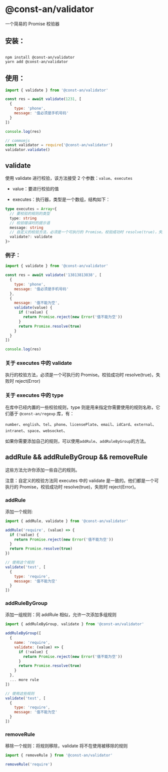 # @const-an/validator

一个简易的 Promise 校验器

## 安装：

```shell

npm install @const-an/validator
yarn add @const-an/validator

```

## 使用：

```js
import { validate } from '@const-an/validator'

const res = await validate(1231, [
  {
    type: 'phone',
    message: '值必须是手机号码'
  }
])

console.log(res)

// commomjs
const validator = require('@const-an/validator')
validator.validate()
```

## validate

使用 validate 进行校验，该方法接受 2 个参数：`value`、`executes`

- value：要进行校验的值

- executes：执行器，类型是一个数组，结构如下：

```ts
type executes = Array<{
  // 要校验的规则的类型
  type: string
  // 校验错误时的提示语
  message: string
  // 自定义的校验方法，必须是一个可执行的 Promise。校验成功时 resolve(true)，失败时 reject(Error)
  validate?: validate
}>
```

### 例子：

```js
import { validate } from '@const-an/validator'

const res = await validate('13813813838', [
  {
    type: 'phone',
    message: '值必须是手机号码'
  },
  {
    message: '值不能为空',
    validate(value) {
      if (!value) {
        return Promise.reject(new Error('值不能为空'))
      }
      return Promise.resolve(true)
    }
  }
])

console.log(res)
```

### 关于 executes 中的 validate

执行的校验方法，必须是一个可执行的 Promise。校验成功时 resolve(true)，失败时 reject(Error)

### 关于 executes 中的 type

在库中已经内置的一些校验规则，type 则是用来指定你需要使用的规则名称，它们基于 `@const-an/regexp` 库，有：

`number`、`english`、`tel`、`phone`、`licensePlate`、`email`、`idCard`、`external`、`intranet`、`space`、`websocket`、

如果你需要添加自己的规则，可以使用`addRule`、`addRuleByGroup`的方法。

## addRule && addRuleByGroup && removeRule

这些方法允许你添加一些自己的规则。

注意：自定义的校验方法同 executes 中的 validate 是一致的。他们都是一个可执行的 Promise，校验成功时 resolve(true)，失败时 reject(Error)。

### addRule

添加一个规则:

```js
import { addRule, validate } from '@const-an/validator'

addRule('require', (value) => {
  if (!value) {
    return Promise.reject(new Error('值不能为空'))
  }
  return Promise.resolve(true)
})

// 使用这个规则
validate('test', [
  {
    type: 'require',
    message: '值不能为空'
  }
])
```

### addRuleByGroup

添加一组规则：同 addRule 相似，允许一次添加多组规则

```js
import { addRuleByGroup, validate } from '@const-an/validator'

addRuleByGroup([
  {
    name: 'require',
    validate: (value) => {
      if (!value) {
        return Promise.reject(new Error('值不能为空'))
      }
      return Promise.resolve(true)
    }
  },
  ... more rule
])

// 使用这些规则
validate('test', [
  {
    type: 'require',
    message: '值不能为空'
  }
])
```

### removeRule

移除一个规则：将规则移除，validate 将不在使用被移除的规则

```js
import { removeRule } from '@const-an/validator'

removeRule('require')
```
